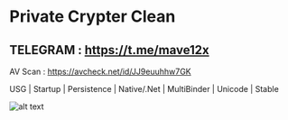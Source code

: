 # Private Crypter Clean
## TELEGRAM : https://t.me/mave12x
AV Scan :
https://avcheck.net/id/JJ9euuhhw7GK

USG | Startup | Persistence | Native/.Net | MultiBinder | Unicode | Stable

![alt text](https://i.ibb.co/nkgc0N8/Crypter-Features.png)
